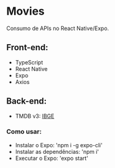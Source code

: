 # Movies

Consumo de APIs no React Native/Expo.

## Front-end:

- TypeScript
- React Native
- Expo
- Axios

## Back-end:

- TMDB v3: [IBGE](https://developers.themoviedb.org/3)

### Como usar:
- Instalar o Expo: 'npm i -g expo-cli'
- Instalar as dependências: 'npm i'
- Executar o Expo: 'expo start'
